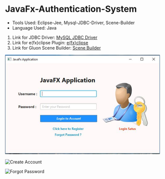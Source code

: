 # JavaFx-Authentication-System

* Tools Used: Eclipse-Jee, Mysql-JDBC-Driver, Scene-Builder 
* Language Used: Java
1. Link for JDBC Driver: [MySQL  JDBC Driver](https://dev.mysql.com/downloads/connector/j/5.1.html)
2. Link for e(fx)clipse Plugin: [e(fx)clipse](http://download.eclipse.org/efxclipse/updates-released/2.3.0/site/)
3. Link for Gluon Scene Builder: [Scene Builder](http://gluonhq.com/products/scene-builder/#download)

![Login into Account](Snapshots/LoginScreen.jpg)

![Create Account](https://github.com/amanovishnu/Mini-Java-Projects/blob/master/1%20JavaFx-Authentication-System/Snapshots/CreateAccount.JPG)

![Forgot Password](https://github.com/amanovishnu/Mini-Java-Projects/blob/master/1%20JavaFx-Authentication-System/Snapshots/ForgotPassword.JPG)

